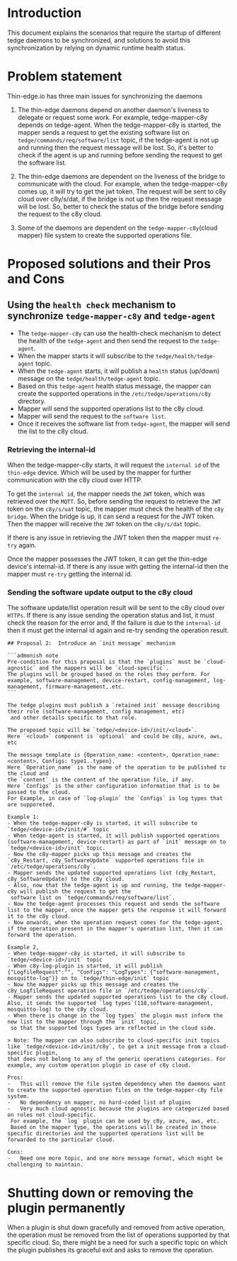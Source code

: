 # Introduction
This document explains the scenarios that require the startup of different tedge daemons to be synchronized,
and solutions to avoid this synchronization by relying on dynamic runtime health status.

# Problem statement

Thin-edge.io has three main issues for synchronizing the daemons

1. The thin-edge daemons depend on another daemon's liveness to delegate or request some work.
 For example, tedge-mapper-c8y depends on tedge-agent. When the tedge-mapper-c8y is started,
 the mapper sends a request to get the existing software list on `tedge/commands/req/software/list` topic,
 if the tedge-agent is not up and running then the request message will be lost. So, it's better to check if the agent
 is up and running before sending the request to get the software list.

2. The thin-edge daemons are dependent on the liveness of the bridge to communicate with the cloud.
 For example, when the tedge-mapper-c8y comes up, it will try to get the jwt token. The request will be sent to c8y cloud
 over c8y/s/dat, if the bridge is not up then the request message will be lost.
 So, better to check the status of the bridge before sending the request to the c8y cloud.

3. Some of the daemons are dependent on the `tedge-mapper-c8y`(cloud mapper) file system to create the supported operations file.

# Proposed solutions and their Pros and Cons

## Using the `health check` mechanism to synchronize `tedge-mapper-c8y` and `tedge-agent`

- The `tedge-mapper-c8y` can use the health-check mechanism to detect the health of the `tedge-agent` and then send the request to the `tedge-agent`.
- When the mapper starts it will subscribe to the `tedge/health/tedge-agent` topic.
- When the `tedge-agent` starts, it will publish a `health` status (up/down) message on the `tedge/health/tedge-agent` topic.
- Based on this `tedge-agent` health status message, the mapper can create the supported operations in the `/etc/tedge/operations/c8y` directory.
- Mapper will send the supported operations list to the c8y cloud.
- Mapper will send the request to the `software list`.
- Once it receives the software list from `tedge-agent`, the mapper will send the list to the c8y cloud.

### Retrieving the internal-id
When the tedge-mapper-c8y starts, it will request the `internal id` of the `thin-edge` device.
Which will be used by the mapper for further communication with the c8y cloud over HTTP.

To get the `internal id`, the mapper needs the `JWT` token, which was retrieved over the `MQTT`.
So, before sending the request to retrieve the `JWT` token on the `c8y/s/uat` topic,
the mapper must check the health of the `c8y bridge`.
When the bridge is up, it can send a request for the JWT token.
Then the mapper will receive the `JWT` token on the `c8y/s/dat` topic.

If there is any issue in retrieving the JWT token then the mapper must `re-try` again.

Once the mapper possesses the JWT token, it can get the thin-edge device's internal-id.
If there is any issue with getting the internal-id then the mapper must `re-try` getting the
internal id.

### Sending the software update output to the c8y cloud

The software update/list operation result will be sent to the c8y cloud over `HTTPs`. 
If there is any issue sending the operation status and list, it must check the reason for the error and,
If the failure is due to the `internal-id` then it must get the internal id again and re-try sending the operation result.

    ## Proposal 2:  Introduce an `init message` mechanism

    ```admonish note
    Pre-condition for this proposal is that the `plugins` must be `cloud-agnostic` and the mappers will be `cloud-specific`.
    The plugins will be grouped based on the roles they perform. For example, software-management, device-restart, config-management, log-management, firmware-management,.etc.
    ```

    The tedge plugins must publish a `retained init` message describing their role (software-management, config management, etc)
     and other details specific to that role.

    The proposed topic will be `tedge/<device-id>/init/<cloud>`.
    Here `<cloud>` component is `optional` and could be c8y, azure, aws, etc

    The message template is {Operation_name: <content>, Operation_name:<content>, Configs: type1..typen}.
    Here `Operation_name` is the name of the operation to be published to the cloud and 
    the `content` is the content of the operation file, if any.
    Here `Configs` is the other configuration information that is to be passed to the cloud.
    For Example, in case of `log-plugin` the `Configs` is log types that are supporeted.

    Example 1:
    - When the tedge-mapper-c8y is started, it will subscribe to `tedge/<device-id>/init/#` topic
    - When tedge-agent is started, it will publish supported operations (software-management, device-restart) as part of `init` message on to `tedge/<device-id>/init` topic.
    - Now the c8y-mapper picks up this message and creates the `c8y_Restart, c8y_SoftwareUpdate` supported operations file in `/etc/tedge/operations/c8y`. 
    - Mapper sends the updated supported operations list (c8y_Restart, c8y_SoftwareUpdate) to the c8y cloud.
    - Also, now that the tedge-agent is up and running, the tedge-mapper-c8y will publish the request to get the
     software list on `tedge/commands/req/software/list`.
    - Now the tedge-agent processes this request and sends the software list to the mapper, once the mapper gets the response it will forward it to the c8y cloud.
    - Now onwards, when the operation request comes for the tedge-agent, if the operation present in the mapper's operation list, then it can forward the operation.

    Example 2,
    - When tedge-mapper-c8y is started, it will subscribe to `tedge/<device-id>/init` topic
    - When c8y-log-plugin is started, it will publish {"LogfileRequest":"", "Configs": "LogTypes": {"software-management, mosquitto-log"}} on to `tedge/thin-edge/init` topic
    - Now the mapper picks up this message and creates the c8y_LogfileRequest operation file in `/etc/tedge/operations/c8y`.
    - Mapper sends the updated supported operations list to the c8y cloud. Also, it sends the supported `log types`(118,software-management, mosquitto-log) to the c8y cloud.
    - When there is change in the `log types` the plugin must inform the new list to the mapper through the `init` topic,
     so that the supported logs types are reflected in the cloud side.

    > Note: The mapper can also subscribe to cloud-specific init topics like `tedge/<device-id>/init/c8y`, to get a init message from a cloud-specific plugin,
    that does not belong to any of the generic operations categories. For example, any custom operation plugin in case of c8y cloud.
    
    Pros:
    -   This will remove the file system dependency when the daemons want to create the supported operation files on the tedge-mapper-c8y file system.
    -	No dependency on mapper, no hard-coded list of plugins
    -	Very much cloud agnostic because the plugins are categorized based on roles not cloud-specific.
     For example, the `log` plugin can be used by c8y, azure, aws, etc.
     Based on the mapper type, the operations will be created in those specific directories and the supported operations list will be forwarded to the particular cloud.

    Cons:
    -   Need one more topic, and one more message format, which might be challenging to maintain.

# Shutting down or removing the plugin permanently
 
 When a plugin is shut down gracefully and removed from active operation, the operation must be removed from the list of operations supported by that 
 specific cloud.
 So, there might be a need for such a specific topic on which the plugin publishes its graceful exit and asks to remove the operation.
